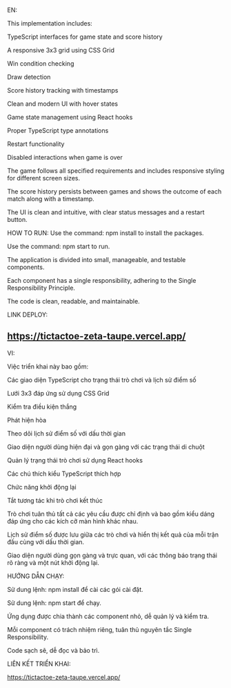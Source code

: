 EN:

This implementation includes: 

TypeScript interfaces for game state and score history 

A responsive 3x3 grid using CSS Grid 

Win condition checking 

Draw detection 

Score history tracking with timestamps 

Clean and modern UI with hover states 

Game state management using React hooks 

Proper TypeScript type annotations 

Restart functionality 

Disabled interactions when game is over 

The game follows all specified requirements and includes responsive styling for different screen sizes. 

The score history persists between games and shows the outcome of each match along with a timestamp. 

The UI is clean and intuitive, with clear status messages and a restart button.

HOW TO RUN:
Use the command: npm install to install the packages.

Use the command: npm start to run.

The application is divided into small, manageable, and testable components.

Each component has a single responsibility, adhering to the Single Responsibility Principle.

The code is clean, readable, and maintainable.

LINK DEPLOY:

https://tictactoe-zeta-taupe.vercel.app/
-----------------------------------------------------------------------

VI:

Việc triển khai này bao gồm:

Các giao diện TypeScript cho trạng thái trò chơi và lịch sử điểm số

Lưới 3x3 đáp ứng sử dụng CSS Grid

Kiểm tra điều kiện thắng

Phát hiện hòa

Theo dõi lịch sử điểm số với dấu thời gian

Giao diện người dùng hiện đại và gọn gàng với các trạng thái di chuột

Quản lý trạng thái trò chơi sử dụng React hooks

Các chú thích kiểu TypeScript thích hợp

Chức năng khởi động lại

Tắt tương tác khi trò chơi kết thúc

Trò chơi tuân thủ tất cả các yêu cầu được chỉ định và bao gồm kiểu dáng đáp ứng cho các kích cỡ màn hình khác nhau.

Lịch sử điểm số được lưu giữa các trò chơi và hiển thị kết quả của mỗi trận đấu cùng với dấu thời gian.

Giao diện người dùng gọn gàng và trực quan, với các thông báo trạng thái rõ ràng và một nút khởi động lại.

HƯỚNG DẪN CHẠY:

Sử dung lệnh: npm install để cài các gói cài đặt.

Sử dung lệnh: npm start để chạy.

Ứng dụng được chia thành các component nhỏ, dễ quản lý và kiểm tra.

Mỗi component có trách nhiệm riêng, tuân thủ nguyên tắc Single Responsibility.

Code sạch sẽ, dễ đọc và bảo trì.

LIÊN KẾT TRIỂN KHAI:

https://tictactoe-zeta-taupe.vercel.app/
